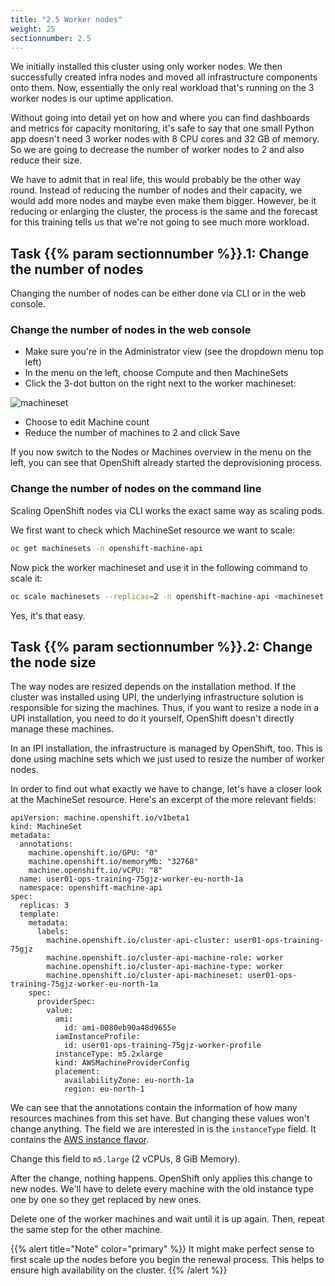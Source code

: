 ```yaml
---
title: "2.5 Worker nodes"
weight: 25
sectionnumber: 2.5
---
```


We initially installed this cluster using only worker nodes.
We then successfully created infra nodes and moved all infrastructure components onto them.
Now, essentially the only real workload that's running on the 3 worker nodes is our uptime application.

Without going into detail yet on how and where you can find dashboards and metrics for capacity monitoring, it's safe to say that one small Python app doesn't need 3 worker nodes with 8 CPU cores and 32 GB of memory.
So we are going to decrease the number of worker nodes to 2 and also reduce their size.

We have to admit that in real life, this would probably be the other way round.
Instead of reducing the number of nodes and their capacity, we would add more nodes and maybe even make them bigger.
However, be it reducing or enlarging the cluster, the process is the same and the forecast for this training tells us that we're not going to see much more workload.


## Task {{% param sectionnumber %}}.1: Change the number of nodes

Changing the number of nodes can be either done via CLI or in the web console.


### Change the number of nodes in the web console

* Make sure you're in the Administrator view (see the dropdown menu top left)
* In the menu on the left, choose Compute and then MachineSets
* Click the 3-dot button on the right next to the worker machineset:

![machineset](../machineset.png)

* Choose to edit Machine count
* Reduce the number of machines to 2 and click Save

If you now switch to the Nodes or Machines overview in the menu on the left, you can see that OpenShift already started the deprovisioning process.


### Change the number of nodes on the command line

Scaling OpenShift nodes via CLI works the exact same way as scaling pods.

We first want to check which MachineSet resource we want to scale:

```bash
oc get machinesets -n openshift-machine-api
```

Now pick the worker machineset and use it in the following command to scale it:

```bash
oc scale machinesets --replicas=2 -n openshift-machine-api <machineset name>
```

Yes, it's that easy.


## Task {{% param sectionnumber %}}.2: Change the node size

The way nodes are resized depends on the installation method.
If the cluster was installed using UPI, the underlying infrastructure solution is responsible for sizing the machines.
Thus, if you want to resize a node in a UPI installation, you need to do it yourself, OpenShift doesn't directly manage these machines.

In an IPI installation, the infrastructure is managed by OpenShift, too.
This is done using machine sets which we just used to resize the number of worker nodes.

In order to find out what exactly we have to change, let's have a closer look at the MachineSet resource.
Here's an excerpt of the more relevant fields:

```
apiVersion: machine.openshift.io/v1beta1
kind: MachineSet
metadata:
  annotations:
    machine.openshift.io/GPU: "0"
    machine.openshift.io/memoryMb: "32768"
    machine.openshift.io/vCPU: "8"
  name: user01-ops-training-75gjz-worker-eu-north-1a
  namespace: openshift-machine-api
spec:
  replicas: 3
  template:
    metadata:
      labels:
        machine.openshift.io/cluster-api-cluster: user01-ops-training-75gjz
        machine.openshift.io/cluster-api-machine-role: worker
        machine.openshift.io/cluster-api-machine-type: worker
        machine.openshift.io/cluster-api-machineset: user01-ops-training-75gjz-worker-eu-north-1a
    spec:
      providerSpec:
        value:
          ami:
            id: ami-0080eb90a48d9655e
          iamInstanceProfile:
            id: user01-ops-training-75gjz-worker-profile
          instanceType: m5.2xlarge
          kind: AWSMachineProviderConfig
          placement:
            availabilityZone: eu-north-1a
            region: eu-north-1
```

We can see that the annotations contain the information of how many resources machines from this set have.
But changing these values won't change anything.
The field we are interested in is the `instanceType` field.
It contains the [AWS instance flavor](https://aws.amazon.com/ec2/instance-types/).

Change this field to `m5.large` (2 vCPUs, 8 GiB Memory).

After the change, nothing happens.
OpenShift only applies this change to new nodes.
We'll have to delete every machine with the old instance type one by one so they get replaced by new ones.

Delete one of the worker machines and wait until it is up again.
Then, repeat the same step for the other machine.

{{% alert title="Note" color="primary" %}}
It might make perfect sense to first scale up the nodes before you begin the renewal process.
This helps to ensure high availability on the cluster.
{{% /alert %}}
